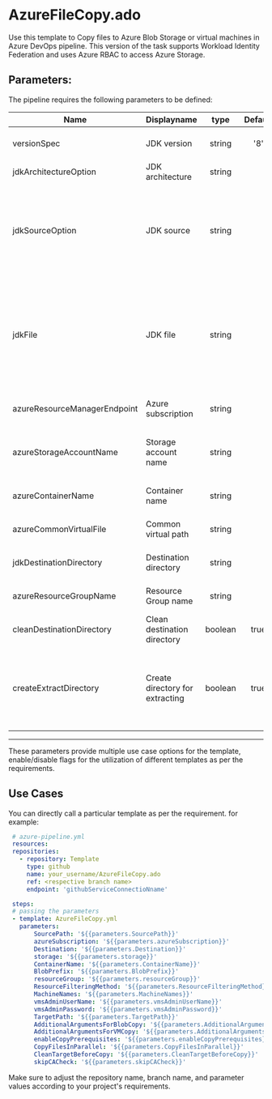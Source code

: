 # AzureFileCopy.ado
Use this template to Copy files to Azure Blob Storage or virtual machines in Azure DevOps pipeline. This version of the task supports Workload Identity Federation and uses Azure RBAC to access Azure Storage.

## Parameters:

The pipeline requires the following parameters to be defined:


| Name  | Displayname | type | Default | Values | Opional/Required | Comments |
| ------------- | ------------- | :-------------: | :-------------: | ------------- | :-------------: | ------------- |
| versionSpec | JDK version | string | '8' | | Required | Specifies the JDK version to make available on the path. Use a whole number version, such as 10. |
| jdkArchitectureOption | JDK architecture | string |  | x64, x86 | Required | Specifies the architecture (x86, x64) of the JDK |
| jdkSourceOption | JDK source | string |  | AzureStorage (Azure Storage), LocalDirectory (Local Directory), PreInstalled (Pre-installed) | Required | Specifies the source for the compressed JDK. The source can be Azure blob storage or a local directory on the agent or source repository, or you can use the pre-installed version of Java |
| jdkFile | JDK file | string |  | | Required when jdkSourceOption == LocalDirectory | Specifies the path to the JDK archive file that contains the compressed JDK. The path could be in your source repository or a local path on the agent. The file should be an archive (.zip, .tar.gz, .7z) containing the bin folder on the root level or inside a single directory. MacOS supports .pkg and .dmg files containing only one .pkg file inside. |
| azureResourceManagerEndpoint | Azure subscription | string |  | | Required when jdkSourceOption == AzureStorage | Specifies the Azure Resource Manager subscription for the JDK |
| azureStorageAccountName | Storage account name | string |  | | Required when jdkSourceOption == AzureStorage | Specifies Azure Classic or Resource Manager storage accounts. Select the storage account name in which the JDK is located |
| azureContainerName | Container name | string |  | | Required when jdkSourceOption == AzureStorage | Specifies the name of the container in the storage account where the JDK is located |
| azureCommonVirtualFile | Common virtual path | string |  | | Required when jdkSourceOption == AzureStorage | Specifies the path to the JDK inside the Azure storage container |
| jdkDestinationDirectory | Destination directory | string |  | | Required when jdkSourceOption != PreInstalled | Specifies the destination directory where the JDK should be extracted |
| azureResourceGroupName | Resource Group name | string |  | | Required when jdkSourceOption == AzureStorage | Resource Group name of the storage account |
| cleanDestinationDirectory | Clean destination directory | boolean | true | | Optional when jdkSourceOption != PreInstalled| Specifies the option to clean the destination directory before JDK is extracted into it |
| createExtractDirectory | Create directory for extracting | boolean | true | | Optional when jdkSourceOption != PreInstalled| By default, the task creates a directory similar to JAVA_HOME_8_X64_OpenJDK_zip for extracting JDK. This option disables the creation of that folder and, if set to false, JDK is located in the root of jdkDestinationDirectory instead |
--------------------------------------------------------------------------------------------------------------------------------------------------

These parameters provide multiple use case options for the template, enable/disable flags for the utilization of different templates as per the requirements.


## Use Cases

You can directly call a particular template as per the requirement. for example: 

 ```yaml
  # azure-pipeline.yml
  resources:
  repositories:
    - repository: Template
      type: github
      name: your_username/AzureFileCopy.ado
      ref: <respective branch name>
      endpoint: 'githubServiceConnectioNname'

  steps:
  # passing the parameters
  - template: AzureFileCopy.yml
    parameters:
        SourcePath: '${{parameters.SourcePath}}' 
        azureSubscription: '${{parameters.azureSubscription}}' 
        Destination: '${{parameters.Destination}}' 
        storage: '${{parameters.storage}}' 
        ContainerName: '${{parameters.ContainerName}}' 
        BlobPrefix: '${{parameters.BlobPrefix}}' 
        resourceGroup: '${{parameters.resourceGroup}}' 
        ResourceFilteringMethod: '${{parameters.ResourceFilteringMethod}}' 
        MachineNames: '${{parameters.MachineNames}}' 
        vmsAdminUserName: '${{parameters.vmsAdminUserName}}' 
        vmsAdminPassword: '${{parameters.vmsAdminPassword}}' 
        TargetPath: '${{parameters.TargetPath}}' 
        AdditionalArgumentsForBlobCopy: '${{parameters.AdditionalArgumentsForBlobCopy}}'  
        AdditionalArgumentsForVMCopy: '${{parameters.AdditionalArgumentsForVMCopy}}' 
        enableCopyPrerequisites: '${{parameters.enableCopyPrerequisites}}' 
        CopyFilesInParallel: '${{parameters.CopyFilesInParallel}}' 
        CleanTargetBeforeCopy: '${{parameters.CleanTargetBeforeCopy}}' 
        skipCACheck: '${{parameters.skipCACheck}}' 
  ```
Make sure to adjust the repository name, branch name, and parameter values according to your project's requirements.
